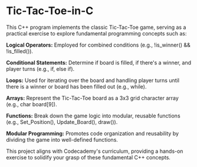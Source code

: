 # Tic-Tac-Toe-in-C
This C++ program implements the classic Tic-Tac-Toe game, serving as a practical exercise to explore fundamental programming concepts such as: 

**Logical Operators:** Employed for combined conditions (e.g., !is_winner() && !is_filled()).

**Conditional Statements:** Determine if board is filled, if there's a winner, and player turns (e.g., if, else if).

**Loops:** Used for iterating over the board and handling player turns until there is a winner or board has been filled out (e.g., while).

**Arrays:** Represent the Tic-Tac-Toe board as a 3x3 grid character array (e.g., char board[9]).

**Functions:** Break down the game logic into modular, reusable functions (e.g., Set_Position(), Update_Board(), draw()).

**Modular Programming:** Promotes code organization and reusability by dividing the game into well-defined functions.

This project aligns with Codecademy's curriculum, providing a hands-on exercise to solidify your grasp of these fundamental C++ concepts.
